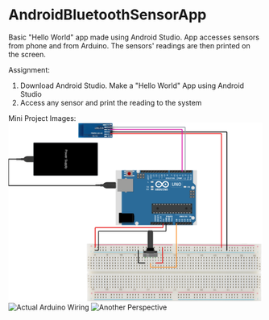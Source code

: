 # AndroidBluetoothSensorApp
Basic "Hello World" app made using Android Studio. App accesses sensors from phone and from Arduino. The sensors' readings are then printed on the screen.

Assignment:
1. Download Android Studio. Make a "Hello World" App using Android Studio
2. Access any sensor and print the reading to the system

Mini Project Images:
![Arduino Schematic](Images/ArduinoSchematic-AndroidBluetoothSensorApp.png)
![Actual Arduino Wiring](ArduinoWiring.jpg)
![Another Perspective](ArduinoWiring_2.jpg)

